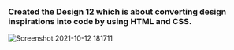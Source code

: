 ### Created the Design 12 which is about converting design inspirations into code by using HTML and CSS.

![Screenshot 2021-10-12 181711](https://user-images.githubusercontent.com/82096939/136961504-7bb8ddc7-5a7f-458c-a355-aac8f0d18154.png)
